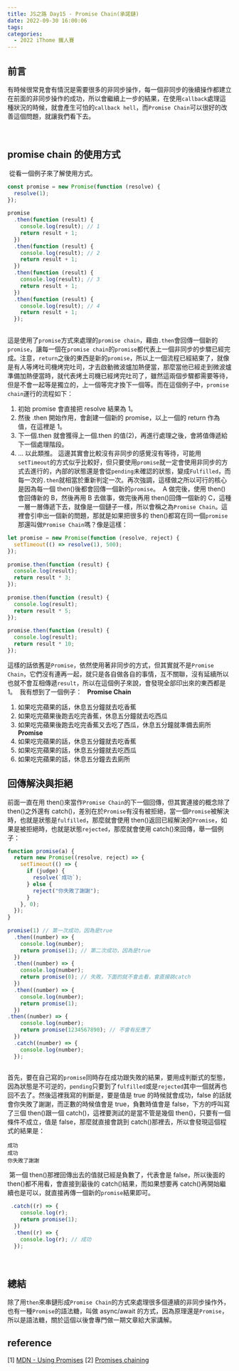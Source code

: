```yaml
---
title: JS之路 Day15 - Promise Chain(承諾鏈)
date: 2022-09-30 16:00:06
tags:
categories:
  - 2022 iThome 鐵人賽
---
```


## 前言

有時候很常見會有情況是需要很多的非同步操作，每一個非同步的後續操作都建立在前面的非同步操作的成功，所以會繼續上一步的結果，在使用`callback`處理這種狀況的時候，就會產生可怕的`callback hell`，而`Promise Chain`可以很好的改善這個問題，就讓我們看下去。

<!--more-->​

## promise chain 的使用方式

​
從看一個例子來了解使用方式。
​

```javascript
const promise = new Promise(function (resolve) {
  resolve(1);
});
​
promise
  .then(function (result) {
    console.log(result); // 1
    return result + 1;
  })
  .then(function (result) {
    console.log(result); // 2
    return result + 1;
  })
  .then(function (result) {
    console.log(result); // 3
    return result + 1;
  })
  .then(function (result) {
    console.log(result); // 4
    return result + 1;
  });
​
```

​
這是使用了`promise`方式來處理的`promise chain`，藉由`.then`會回傳一個新的 `promise`，讓每一個在`promise chain`的`promise`都代表上一個非同步的步驟已經完成。
​
注意，`return`之後的東西是新的`promise`，所以上一個流程已經結束了，就像是有人等烤吐司機烤完吐司，才去啟動微波爐加熱便當，那麼當他已經走到微波爐準備加熱便當時，就代表烤土司機已經烤完吐司了，雖然這兩個步驟都需要等待，但是不會一起等是獨立的，上一個等完才換下一個等。
​
而在這個例子中，`promise chain`運行的流程如下：

1. 初始 promise 會直接把 resolve 結果為 1。
2. 然後 .then 開始作用，會創建一個新的 promise，以上一個的 return 作為值，在這裡是 1。
3. 下一個.then 就會獲得上一個.then 的值(2)，再進行處理之後，會將值傳遞給下一個處理階段。
4. ... 以此類推。
   ​
   這邊其實會比較沒有非同步的感覺沒有等待，可能用`setTimeout`的方式似乎比較好，但只要使用`promise`就一定會使用非同步的方式去進行的，內部的狀態還是會從`pending`未確認的狀態，變成`Fulfilled`，而每一次的`.then`就相當於重新判定一次。
   ​
   再次強調，這樣做之所以可行的核心是因為每一個 then()後都會回傳一個新的`promise`。
   ​
   A 做完後，使用 then()會回傳新的 B，然後再用 B 去做事，做完後再用 then()回傳一個新的 C，這種一層一層傳遞下去，就像是一個鏈子一樣，所以會稱之為`Promise Chain`。
   ​
   這裡會引申出一個新的問題，那就是如果把很多的 then()都寫在同一個`promise`那還叫做`Promise Chain`嗎？
   ​
   像是這樣：

```javascript
let promise = new Promise(function (resolve, reject) {
  setTimeout(() => resolve(1), 500);
});
​
promise.then(function (result) {
  console.log(result);
  return result * 3;
});
​
promise.then(function (result) {
  console.log(result);
  return result * 5;
});
​
promise.then(function (result) {
  console.log(result);
  return result * 10;
});
```

​
這樣的話依舊是`Promise`，依然使用著非同步的方式，但其實就不是`Promise Chain`，它們沒有連再一起，就只是各自做各自的事情，互不關聯，沒有延續所以也就不會互相傳遞`result`，所以在這個例子來說，會發現全部印出來的東西都是 1。
​
我有想到了一個例子：
​
​
**Promise Chain**

1. 如果吃完蘋果的話，休息五分鐘就去吃香蕉
2. 如果吃完蘋果後跑去吃完香蕉，休息五分鐘就去吃西瓜
3. 如果吃完蘋果後跑去吃完香蕉又去吃了西瓜，休息五分鐘就準備去廁所
   ​
   ​
   **Promise**
4. 如果吃完蘋果的話，休息五分鐘就去吃香蕉
5. 如果吃完蘋果的話，休息五分鐘就去吃西瓜
6. 如果吃完蘋果的話，休息五分鐘去去廁所
   ​
   ​
   ​
   ​
   ​

## 回傳解決與拒絕

前面一直在用 then()來當作`Promise Chain`的下一個回傳，但其實連接的概念除了 then()之外還有 catch()，差別在於`Promise`有沒有被拒絕，當一個`Promise`被解決時，也就是狀態是`fulfilled`，那麼就會使用 then()返回已經解決的`Promise`，如果是被拒絕時，也就是狀態`rejected`，那麼就會使用 catch()來回傳，舉一個例子：
​

```javascript
function promise(a) {
  return new Promise((resolve, reject) => {
    setTimeout(() => {
      if (judge) {
        resolve(`成功`);
      } else {
        reject("你失敗了謝謝");
      }
    }, 0);
  });
}
​
promise(1) // 第一次成功，因為是true
  .then((number) => {
    console.log(number);
    return promise(1); // 第二次成功，因為是true
  })
  .then((number) => {
    console.log(number);
    return promise(0); // 失敗，下面的就不會去看，會直接跳catch
  })
  .then((number) => {
    console.log(number);
    return promise(1);
  })
.then((number) => {
    console.log(number);
    return promise(1234567890); // 不會有反應了
  })
  .catch((number) => {
    console.log(number);
  });
​
```

首先，要在自己寫的`promise`同時存在成功跟失敗的結果，要用成判斷式的型態，因為狀態是不可逆的，`pending`只要到了`fulfilled`或是`rejected`其中一個就再也回不去了。
​
然後這裡我寫的判斷是，要是值是 true 的時候就會成功，false 的話就會你失敗了謝謝，而正數的時候值會是 true，負數時值會是 false，下方的呼叫寫了三個 then()跟一個 catch()，這裡要測試的是當不管是幾個 then()，只要有一個條件不成立，值是 false，那麼就直接會跳到 catch()那裡去，所以會發現這個程式的結果是：

```
成功
成功
你失敗了謝謝
```

​
第一個 then()那裡回傳出去的值就已經是負數了，代表會是 false，所以後面的 then()都不用看，會直接到最後的 catch()結果，而如果想要再 catch()再開始繼續也是可以，就直接再傳一個新的`promise`結果即可。
​

```javascript
 .catch((r) => {
    console.log(r);
    return promise(1);
  })
  .then((r) => {
    console.log(r); // 成功
  });
```

​

## 總結

除了用`then`來串鏈形成`Promise Chain`的方式來處理很多個連續的非同步操作外，也有一種`Promise`的語法糖，叫做 async/await 的方式，因為原理還是`Promise`，所以是語法糖，關於這個以後會專門做一期文章給大家講解。
​
​

## reference

[1] [ MDN - Using Promises](https://developer.mozilla.org/en-US/docs/Web/JavaScript/Guide/Using_promises)
[2] [Promises chaining](https://javascript.info/promise-chaining)
